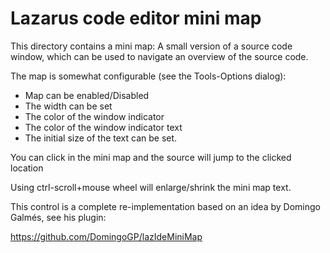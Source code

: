 # Lazarus code editor mini map

This directory contains a mini map:
A small version of a source code window, which can be used to navigate an
overview of the source code.

The map is somewhat configurable (see the Tools-Options dialog):
- Map can be enabled/Disabled
- The width can be set
- The color of the window indicator
- The color of the window indicator text
- The initial size of the text can be set.

You can click in the mini map and the source will jump to the clicked
location

Using ctrl-scroll+mouse wheel will enlarge/shrink the mini map text.

This control is a complete re-implementation based on an idea by 
Domingo Galmés, see his plugin:

https://github.com/DomingoGP/lazIdeMiniMap
